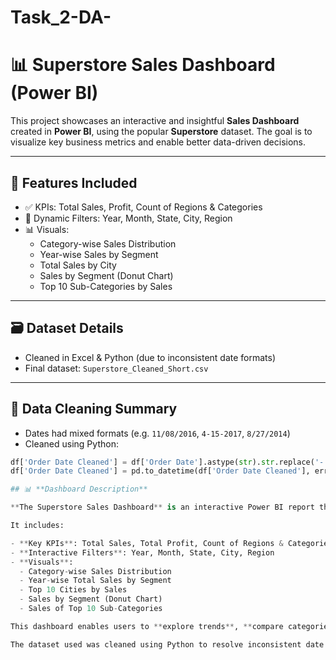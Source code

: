 # Task_2-DA-
# 📊 Superstore Sales Dashboard (Power BI)

This project showcases an interactive and insightful **Sales Dashboard** created in **Power BI**, using the popular **Superstore** dataset. The goal is to visualize key business metrics and enable better data-driven decisions.

---

## 🧩 Features Included

- ✅ KPIs: Total Sales, Profit, Count of Regions & Categories  
- 📅 Dynamic Filters: Year, Month, State, City, Region  
- 📊 Visuals:
  - Category-wise Sales Distribution
  - Year-wise Sales by Segment
  - Total Sales by City
  - Sales by Segment (Donut Chart)
  - Top 10 Sub-Categories by Sales

---

## 🗃️ Dataset Details

- Cleaned in Excel & Python (due to inconsistent date formats)
- Final dataset: `Superstore_Cleaned_Short.csv`

---

## 🧼 Data Cleaning Summary

- Dates had mixed formats (e.g. `11/08/2016`, `4-15-2017`, `8/27/2014`)
- Cleaned using Python:
```python
df['Order Date Cleaned'] = df['Order Date'].astype(str).str.replace('-', '/')
df['Order Date Cleaned'] = pd.to_datetime(df['Order Date Cleaned'], errors='coerce')

## 📊 **Dashboard Description**

**The Superstore Sales Dashboard** is an interactive Power BI report that delivers a comprehensive view of sales performance across various dimensions such as **Category**, **Region**, **City**, and **Customer Segment**.

It includes:

- **Key KPIs**: Total Sales, Total Profit, Count of Regions & Categories
- **Interactive Filters**: Year, Month, State, City, Region
- **Visuals**:
  - Category-wise Sales Distribution
  - Year-wise Total Sales by Segment
  - Top 10 Cities by Sales
  - Sales by Segment (Donut Chart)
  - Sales of Top 10 Sub-Categories

This dashboard enables users to **explore trends**, **compare categories**, and **gain actionable insights** to support business decision-making.

The dataset used was cleaned using Python to resolve inconsistent date formats before loading into Power BI.
